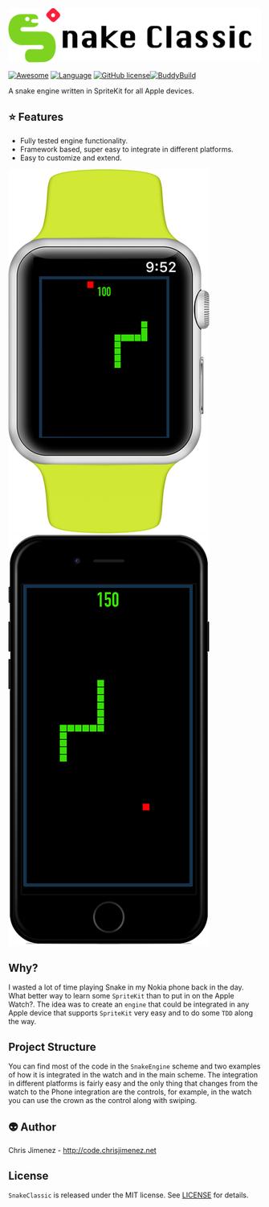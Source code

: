 ![Banner](/Art/banner.png)

[![Awesome](https://cdn.rawgit.com/sindresorhus/awesome/d7305f38d29fed78fa85652e3a63e154dd8e8829/media/badge.svg)](https://github.com/matteocrippa/awesome-swift) [![Language](https://img.shields.io/badge/language-Swift%203.0-orange.svg)](https://swift.org) [![GitHub license](https://img.shields.io/badge/license-MIT-blue.svg)](https://raw.githubusercontent.com/PiXeL16/RevealingSplashView/master/LICENSE)[![BuddyBuild](https://dashboard.buddybuild.com/api/statusImage?appID=59a13a90553af700016dfb4f&branch=master&build=latest)](https://dashboard.buddybuild.com/apps/59a13a90553af700016dfb4f/build/latest?branch=master)

A snake engine written in SpriteKit for all Apple devices.

:star: Features
---
* Fully tested engine functionality.
* Framework based, super easy to integrate in different platforms.
* Easy to customize and extend.

![Banner](/Art/SnakeWatch.png) 
![Banner](/Art/SnakeIphone.png)

## Why?
I wasted a lot of time playing Snake in my Nokia phone back in the day. What better way to learn some `SpriteKit` than to put in on the Apple Watch?. The idea was to create an `engine` that could be integrated in any Apple device that supports `SpriteKit` very easy and to do some `TDD` along the way.

## Project Structure
You can find most of the code in the `SnakeEngine` scheme and two examples of how it is integrated in the watch and in the main scheme. The integration in different platforms is fairly easy and the only thing that changes from the watch to the Phone integration are the controls, for example, in the watch you can use the crown as the control along with swiping.

:alien: Author
------
Chris Jimenez - http://code.chrisjimenez.net

## License
`SnakeClassic` is released under the MIT license. See [LICENSE](https://github.com/pixel16/SnakeClassic/blob/master/LICENSE) for details.
